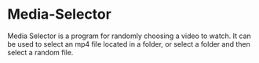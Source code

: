 # Media-Selector
Media Selector is a program for randomly choosing a video to watch. It can be used to select an mp4 file located in a folder, or select a folder and then select a random file. 
